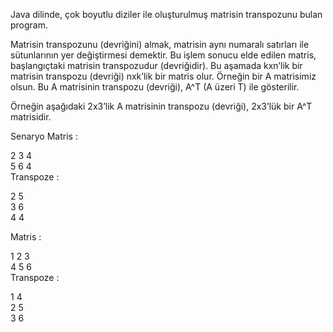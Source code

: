 Java dilinde, çok boyutlu diziler ile oluşturulmuş matrisin transpozunu bulan program.

Matrisin transpozunu (devriğini) almak, matrisin aynı numaralı satırları ile sütunlarının yer değiştirmesi demektir. Bu işlem sonucu elde edilen matris, başlangıçtaki matrisin transpozudur (devriğidir). Bu aşamada kxn’lik bir matrisin transpozu (devriği) nxk’lik bir matris olur. Örneğin bir A matrisimiz olsun. Bu A matrisinin transpozu (devriği), A^T (A üzeri T) ile gösterilir.

Örneğin aşağıdaki 2x3’lik A matrisinin transpozu (devriği), 2x3’lük bir A^T matrisidir.





Senaryo
Matris : 

2    3    4    
5    6    4    
Transpoze : 

2    5    
3    6    
4    4    


Matris :
 
1    2    3    
4    5    6    
Transpoze : 

1    4    
2    5    
3    6    